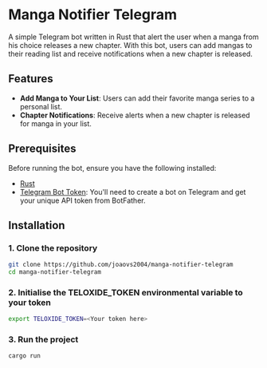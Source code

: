 # Manga Notifier Telegram


A simple Telegram bot written in Rust that alert the user when a manga from his choice releases a new chapter. With this bot, users can add mangas to their reading list and receive notifications when a new chapter is released.

## Features

- **Add Manga to Your List**: Users can add their favorite manga series to a personal list.
- **Chapter Notifications**: Receive alerts when a new chapter is released for manga in your list.

## Prerequisites

Before running the bot, ensure you have the following installed:

- [Rust](https://www.rust-lang.org/)
- [Telegram Bot Token](https://core.telegram.org/bots#botfather): You'll need to create a bot on Telegram and get your unique API token from BotFather.

## Installation

### 1. Clone the repository

```bash
git clone https://github.com/joaovs2004/manga-notifier-telegram
cd manga-notifier-telegram
```

### 2. Initialise the TELOXIDE_TOKEN environmental variable to your token

```bash
export TELOXIDE_TOKEN=<Your token here>
```

### 3. Run the project

```bash
cargo run
```